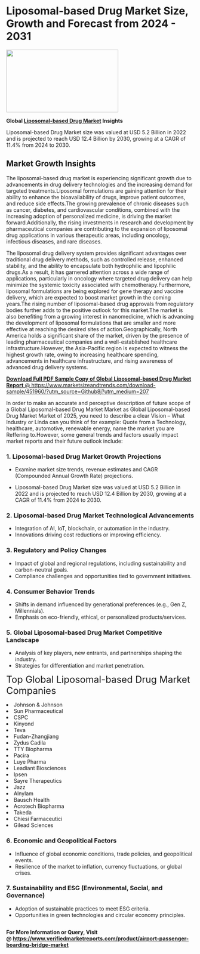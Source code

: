 <H1>Liposomal-based Drug Market Size, Growth and Forecast from 2024 - 2031</H1><img class="aligncenter size-medium wp-image-584254" src="https://thirdeyenews.in/wp-content/uploads/2024/09/Global-Market-Research-300x168.jpeg" alt="" width="300" height="168" /><p><strong>Global&nbsp;<a href="https://www.marketsizeandtrends.com/download-sample/451960/?utm_source=Github8j?utm_medium=207">Liposomal-based Drug Market</a> Insights</strong></p><p>Liposomal-based Drug Market size was valued at USD 5.2 Billion in 2022 and is projected to reach USD 12.4 Billion by 2030, growing at a CAGR of 11.4% from 2024 to 2030.</p><p><h2>Market Growth Insights</h2> <p>The liposomal-based drug market is experiencing significant growth due to advancements in drug delivery technologies and the increasing demand for targeted treatments.Liposomal formulations are gaining attention for their ability to enhance the bioavailability of drugs, improve patient outcomes, and reduce side effects.The growing prevalence of chronic diseases such as cancer, diabetes, and cardiovascular conditions, combined with the increasing adoption of personalized medicine, is driving the market forward.Additionally, the rising investments in research and development by pharmaceutical companies are contributing to the expansion of liposomal drug applications in various therapeutic areas, including oncology, infectious diseases, and rare diseases.</p> <p><a href="#"></a></p> <p>The liposomal drug delivery system provides significant advantages over traditional drug delivery methods, such as controlled release, enhanced stability, and the ability to encapsulate both hydrophilic and lipophilic drugs.As a result, it has garnered attention across a wide range of applications, particularly in oncology where targeted drug delivery can help minimize the systemic toxicity associated with chemotherapy.Furthermore, liposomal formulations are being explored for gene therapy and vaccine delivery, which are expected to boost market growth in the coming years.The rising number of liposomal-based drug approvals from regulatory bodies further adds to the positive outlook for this market.The market is also benefiting from a growing interest in nanomedicine, which is advancing the development of liposomal formulations that are smaller and more effective at reaching the desired sites of action.Geographically, North America holds a significant share of the market, driven by the presence of leading pharmaceutical companies and a well-established healthcare infrastructure.However, the Asia-Pacific region is expected to witness the highest growth rate, owing to increasing healthcare spending, advancements in healthcare infrastructure, and rising awareness of advanced drug delivery systems.</p> <p><a href="#"></p><p><span class=""><strong>Download Full PDF Sample Copy of Global Liposomal-based Drug Market Report</strong> @ <a href="https://www.marketsizeandtrends.com/download-sample/451960/?utm_source=Github8j?utm_medium=207" target="_blank">https://www.marketsizeandtrends.com/download-sample/451960/?utm_source=Github8j?utm_medium=207</a></span></p><p>In order to make an accurate and perceptive description of future scope of a Global&nbsp;Liposomal-based Drug Market Market as Global&nbsp;Liposomal-based Drug Market Market of 2025, you need to describe a clear Vision &ndash; What Industry or Linda can you think of for example: Quote from a Technology, healthcare, automotive, renewable energy, name the market you are Reffering to.However, some general trends and factors usually impact market reports and their future outlook include:</p><h3>1.&nbsp;<strong>Liposomal-based Drug Market Growth Projections</strong></h3><ul><li>Examine market size trends, revenue estimates and CAGR (Compounded Annual Growth Rate) projections.</li><li><p>Liposomal-based Drug Market size was valued at USD 5.2 Billion in 2022 and is projected to reach USD 12.4 Billion by 2030, growing at a CAGR of 11.4% from 2024 to 2030.</p></li></ul><h3>2.&nbsp;<strong>Liposomal-based Drug Market Technological Advancements</strong></h3><ul><li>Integration of AI, IoT, blockchain, or automation in the industry.</li><li>Innovations driving cost reductions or improving efficiency.</li></ul><h3>3.&nbsp;<strong>Regulatory and Policy Changes</strong></h3><ul><li>Impact of global and regional regulations, including sustainability and carbon-neutral goals.</li><li>Compliance challenges and opportunities tied to government initiatives.</li></ul><h3>4.&nbsp;<strong>Consumer Behavior Trends</strong></h3><ul><li>Shifts in demand influenced by generational preferences (e.g., Gen Z, Millennials).</li><li>Emphasis on eco-friendly, ethical, or personalized products/services.</li></ul><h3>5.&nbsp;<strong>Global Liposomal-based Drug Market Competitive Landscape</strong></h3><ul><li>Analysis of key players, new entrants, and partnerships shaping the industry.</li><li>Strategies for differentiation and market penetration.</li></ul><p data-pm-slice="1 1 []"><span style="color: inherit; font-family: inherit; font-size: 25px;">Top Global Liposomal-based Drug Market Companies</span></p><div class="" data-test-id=""><p><li>Johnson & Johnson</li><li> Sun Pharmaceutical</li><li> CSPC</li><li> Kinyond</li><li> Teva</li><li> Fudan-Zhangjiang</li><li> Zydus Cadila</li><li> TTY Biopharma</li><li> Pacira</li><li> Luye Pharma</li><li> Leadiant Biosciences</li><li> Ipsen</li><li> Sayre Therapeutics</li><li> Jazz</li><li> Alnylam</li><li> Bausch Health</li><li> Acrotech Biopharma</li><li> Takeda</li><li> Chiesi Farmaceutici</li><li> Gilead Sciences</li></p></div><h3>6.&nbsp;<strong>Economic and Geopolitical Factors</strong></h3><ul><li>Influence of global economic conditions, trade policies, and geopolitical events.</li><li>Resilience of the market to inflation, currency fluctuations, or global crises.</li></ul><h3>7.&nbsp;<strong>Sustainability and ESG (Environmental, Social, and Governance)</strong></h3><ul><li>Adoption of sustainable practices to meet ESG criteria.</li><li>Opportunities in green technologies and circular economy principles.</li></ul><h2><strong style="font-size: 14px;">For More Information or Query, Visit @&nbsp;</strong><a style="background-color: #ffffff; font-size: 14px;" href="https://www.marketsizeandtrends.com/report/liposomal-based-drug-market/" target="_blank">https://www.verifiedmarketreports.com/product/airport-passenger-boarding-bridge-market</a></h2>